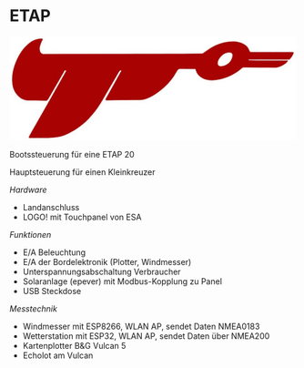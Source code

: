# ETAP 
![Schematics](https://github.com/gerryvel/ETAP/blob/main/etap.jpg)

Bootssteuerung für eine ETAP 20

Hauptsteuerung für einen Kleinkreuzer 

*Hardware*

- Landanschluss
- LOGO! mit Touchpanel von ESA

*Funktionen*

- E/A Beleuchtung
- E/A der Bordelektronik (Plotter, Windmesser)
- Unterspannungsabschaltung Verbraucher
- Solaranlage (epever) mit Modbus-Kopplung zu Panel
- USB Steckdose

*Messtechnik*

- Windmesser mit ESP8266, WLAN AP, sendet Daten NMEA0183
- Wetterstation mit ESP32, WLAN AP, sendet Daten über NMEA200
- Kartenplotter B&G Vulcan 5
- Echolot am Vulcan
